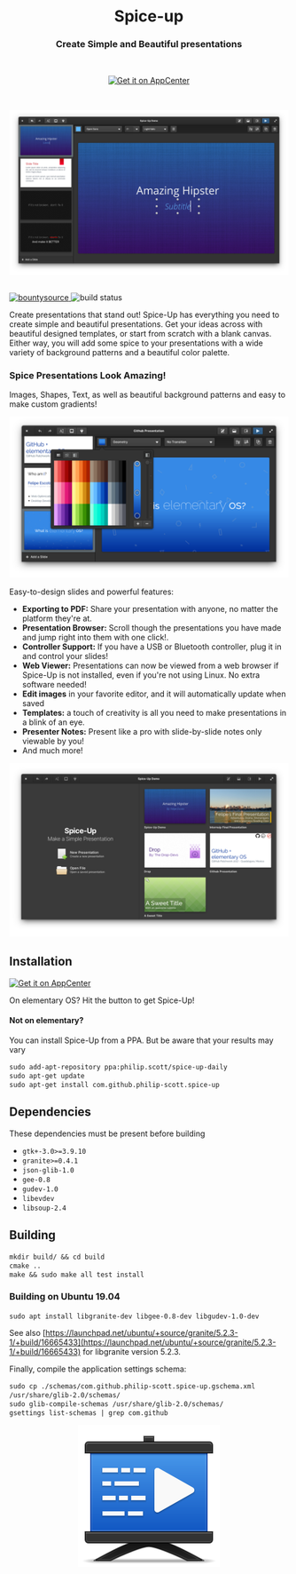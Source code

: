 <div>
  <h1 align="center">Spice-up</h1>
  <h3 align="center">Create Simple and Beautiful presentations</h3>
</div>

<br/>

<p align="center">
  <a href="https://appcenter.elementary.io/com.github.philip-scott.spice-up">
    <img src="https://appcenter.elementary.io/badge.svg" alt="Get it on AppCenter">
  </a>
</p>


<br/>

<p align="center">
    <img src="Screenshot.png" alt="Screenshot">
</p>

<h2> </h2>

<p>
<a href="https://www.bountysource.com/trackers/44752823-philip-scott-spice-up">
    <img src="https://www.bountysource.com/badge/tracker?tracker_id=44752823" alt="bountysource">
</a>
<img src="https://travis-ci.org/Philip-Scott/Spice-up.svg?branch=master" alt="build status">
</p>

Create presentations that stand out! Spice-Up has everything you need to create simple and beautiful presentations. Get your ideas across with beautiful designed templates, or start from scratch with a blank canvas. Either way, you will add some spice to your presentations with a wide variety of background patterns and a beautiful color palette.

### Spice Presentations Look Amazing!
Images, Shapes, Text, as well as beautiful background patterns and easy to make custom gradients!

<p align="center">
    <img src="Screenshot1.png" alt="Screenshot">
</p>

Easy-to-design slides and powerful features:


- **Exporting to PDF:** Share your presentation with anyone, no matter the platform they're at.
- **Presentation Browser:** Scroll though the presentations you have made and jump right into them with one click!.
- **Controller Support:** If you have a USB or Bluetooth controller, plug it in and control your slides!
- **Web Viewer:** Presentations can now be viewed from a web browser if Spice-Up is not installed, even if you're not using Linux. No extra software needed!
- **Edit images** in your favorite editor, and it will automatically update when saved
- **Templates:** a touch of creativity is all you need to make presentations in a blink of an eye.
- **Presenter Notes:** Present like a pro with slide-by-slide notes only viewable by you!
- And much more!

<p align="center">
    <img src="Screenshot2.png" alt="Screenshot">
</p>

## Installation

[![Get it on AppCenter](https://appcenter.elementary.io/badge.svg)](https://appcenter.elementary.io/com.github.philip-scott.spice-up)

On elementary OS? Hit the button to get Spice-Up!

#### Not on elementary?
You can install Spice-Up from a PPA. But be aware that your results may vary

    sudo add-apt-repository ppa:philip.scott/spice-up-daily
    sudo apt-get update
    sudo apt-get install com.github.philip-scott.spice-up

## Dependencies
These dependencies must be present before building
 - `gtk+-3.0>=3.9.10`
 - `granite>=0.4.1`
 - `json-glib-1.0`
 - `gee-0.8`
 - `gudev-1.0`
 - `libevdev`
 - `libsoup-2.4`

## Building
```
mkdir build/ && cd build
cmake ..
make && sudo make all test install
```

### Building on Ubuntu 19.04

```
sudo apt install libgranite-dev libgee-0.8-dev libgudev-1.0-dev
```

See also [https://launchpad.net/ubuntu/+source/granite/5.2.3-1/+build/16665433](https://launchpad.net/ubuntu/+source/granite/5.2.3-1/+build/16665433) for libgranite version 5.2.3.

Finally, compile the application settings schema: 

```
sudo cp ./schemas/com.github.philip-scott.spice-up.gschema.xml /usr/share/glib-2.0/schemas/
sudo glib-compile-schemas /usr/share/glib-2.0/schemas/
gsettings list-schemas | grep com.github
```


<p align="center">
    <img src="data/icons/128/com.github.philip_scott.spice-up.svg" alt="Spice-Up's Icon">
</p>
